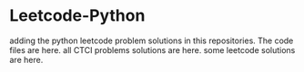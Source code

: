 # Leetcode-Python
adding the python leetcode problem solutions in this repositories. 
The code files are here.
all CTCI problems solutions are here.
some leetcode solutions are here.

































































































































































































































































































































































































































